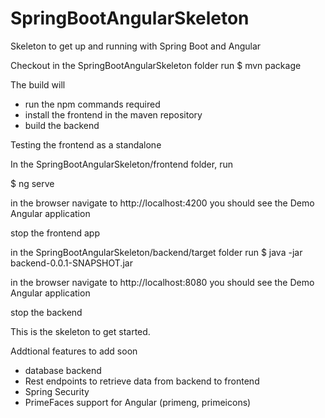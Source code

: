 # SpringBootAngularSkeleton
Skeleton to get up and running with Spring Boot and Angular

Checkout
in the SpringBootAngularSkeleton folder
run 
$ mvn package

The build will
* run the npm commands required
* install the frontend in the maven repository
* build the backend

Testing the frontend as a standalone

In the SpringBootAngularSkeleton/frontend folder, run

$ ng serve

in the browser navigate to http://localhost:4200
you should see the Demo Angular application

stop the frontend app

in the SpringBootAngularSkeleton/backend/target folder run
$ java -jar backend-0.0.1-SNAPSHOT.jar

in the browser navigate to http://localhost:8080
you should see the Demo Angular application

stop the backend

This is the skeleton to get started.

Addtional features to add soon
- database backend
- Rest endpoints to retrieve data from backend to frontend
- Spring Security
- PrimeFaces support for Angular (primeng, primeicons)
